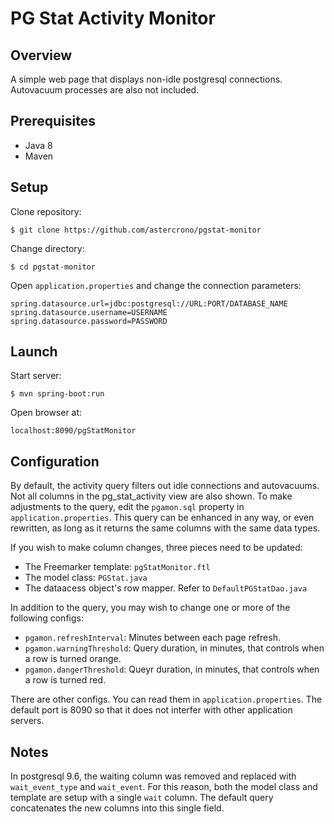 # PG Stat Activity Monitor

## Overview

A simple web page that displays non-idle postgresql connections. Autovacuum processes are also not included.

## Prerequisites

 - Java 8
 - Maven

## Setup

Clone repository: 
```
$ git clone https://github.com/astercrono/pgstat-monitor
```

Change directory: 
```
$ cd pgstat-monitor
```

Open ```application.properties``` and change the connection parameters:
```
spring.datasource.url=jdbc:postgresql://URL:PORT/DATABASE_NAME
spring.datasource.username=USERNAME
spring.datasource.password=PASSWORD
```

## Launch

Start server: 
```
$ mvn spring-boot:run
```

Open browser at: 
```
localhost:8090/pgStatMonitor
```

## Configuration
By default, the activity query filters out idle connections and autovacuums. Not all columns in the pg_stat_activity view are also shown. To make adjustments to the query, edit the ```pgamon.sql``` property in ```application.properties```. This query can be enhanced in any way, or even rewritten, as long as it returns the same columns with the same data types.

If you wish to make column changes, three pieces need to be updated:
 - The Freemarker template: ```pgStatMonitor.ftl```
 - The model class: ```PGStat.java```
 - The dataacess object's row mapper. Refer to ```DefaultPGStatDao.java```

In addition to the query, you may wish to change one or more of the following configs:
 - ```pgamon.refreshInterval```: Minutes between each page refresh.
 - ```pgamon.warningThreshold```: Query duration, in minutes, that controls when a row is turned orange.
 - ```pgamon.dangerThreshold```: Queyr duration, in minutes, that controls when a row is turned red. 

There are other configs. You can read them in ```application.properties```. The default port is 8090 so that it does not interfer with other application servers.

## Notes

In postgresql 9.6, the waiting column was removed and replaced with ```wait_event_type``` and ```wait_event```. For this reason, both the model class and template are setup with a single ```wait``` column. The default query concatenates the new columns into this single field. 